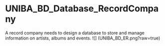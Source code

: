 # UNIBA_BD_Database_RecordCompany
A record company needs to design a database to store and manage information on artists, albums and events.
![] (UNIBA_BD_ER.png?raw=true)
